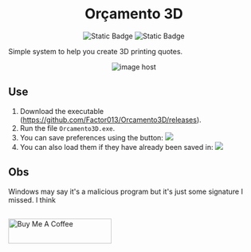 <h1 align="center"> Orçamento 3D </h1>
<p align="center">
<img alt="Static Badge" src="https://img.shields.io/badge/.NetDesktop%20-%20grey?label=C%23&labelColor=purple"> 
<img alt="Static Badge" src="https://img.shields.io/badge/1.0.0%20-%20grey?label=Version&labelColor=blue">
</p>

Simple system to help you create 3D printing quotes.

<p align="center">
<img src="https://images2.imgbox.com/3b/d7/nQF4zlnf_o.jpeg" alt="image host"/>
</p>

## Use

1. Download the executable (https://github.com/Factor013/Orcamento3D/releases).
2. Run the file `Orcamento3D.exe`.
3. You can save preferences using the button: <img src="https://github.com/Factor013/Orcamento3D/assets/28853497/c018d38b-315d-461d-8fdd-de086ff32502">
4. You can also load them if they have already been saved in: <img src="https://github.com/Factor013/Orcamento3D/assets/28853497/24ae9d6f-1ccd-4461-ba40-e6aa094ef4ed">



## Obs
Windows may say it's a malicious program but it's just some signature I missed. I think

##
<a href="https://www.buymeacoffee.com/Factor013" target="_blank"><img src="https://cdn.buymeacoffee.com/buttons/v2/default-yellow.png" alt="Buy Me A Coffee" style="height: 50px !important;width: 207px !important;" ></a>
